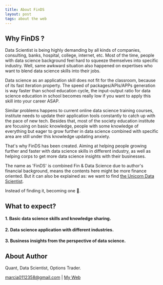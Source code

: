 ```yaml
---
title: About FinDS
layout: post
tags: about the web
---
```



## Why FinDS ?

Data Scientist is being highly demanding by all kinds of companies, consulting, banks, 
hospital, college, internet, etc. Most of the time, people with data science background
feel hard to squeeze themselves into specific industry. Well, same awkward situation also happened 
on expertises who want to blend data science skills into their jobs.

Data science as an application skill does not fit for the classroom, because of its fast iteration
property. The speed of packages/APIs/APPs generation is way faster than school education cycle,
the input-output ratio for data science education in school becomes really low if you want to 
apply this skill into your career ASAP.

Similar problems happens to current online data science training courses, institute needs to update
their application tools constantly to catch up with the pace of new tech. Besides that,
most of the society education institute are focusing on basic knowledge, people with some knowledge 
of everything but eager to grow further in data science combined with specific area are still under
this knowledge updating anxiety.

That's why FinDS has been created. Aiming at helping people growing further and faster with 
data science skills in different industry, as well as helping corps to get more data science insights
with their businesses.

The name as 'FinDS' is combined Fin & Data Science due to author's financial background, 
means the contents here might be more finance oriented. But it can also be explained as: 
we want to find [the Unicorn Data Scientist](https://hdsr.mitpress.mit.edu/pub/t37qjoi7/release/3).

Instead of finding it, becoming one 🦄.

## What to expect?

#### 1. Basic data science skills and knowledge sharing.

#### 2. Data science application with different industries.

#### 3. Business insights from the perspective of data science.


## About Author
Quant, Data Scientist, Options Trader.

<div id="webaddress">
<a href="marcia0112358@gmail.com">marcia0112358@gmail.com</a>
| <a href="http://muditali.github.io">My Web</a>
</div>